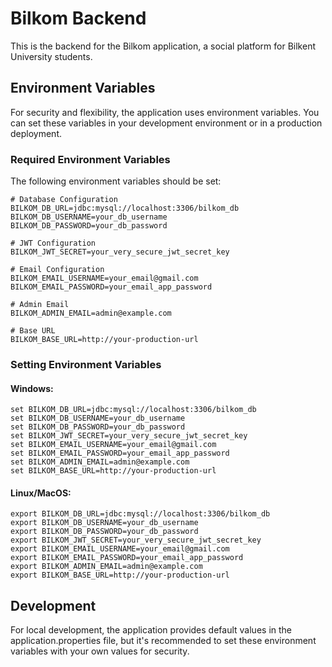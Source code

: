 # Bilkom Backend

This is the backend for the Bilkom application, a social platform for Bilkent University students.

## Environment Variables

For security and flexibility, the application uses environment variables. You can set these variables in your development environment or in a production deployment.

### Required Environment Variables

The following environment variables should be set:

```
# Database Configuration
BILKOM_DB_URL=jdbc:mysql://localhost:3306/bilkom_db
BILKOM_DB_USERNAME=your_db_username
BILKOM_DB_PASSWORD=your_db_password

# JWT Configuration
BILKOM_JWT_SECRET=your_very_secure_jwt_secret_key

# Email Configuration
BILKOM_EMAIL_USERNAME=your_email@gmail.com
BILKOM_EMAIL_PASSWORD=your_email_app_password

# Admin Email
BILKOM_ADMIN_EMAIL=admin@example.com

# Base URL
BILKOM_BASE_URL=http://your-production-url
```

### Setting Environment Variables

#### Windows:

```
set BILKOM_DB_URL=jdbc:mysql://localhost:3306/bilkom_db
set BILKOM_DB_USERNAME=your_db_username
set BILKOM_DB_PASSWORD=your_db_password
set BILKOM_JWT_SECRET=your_very_secure_jwt_secret_key
set BILKOM_EMAIL_USERNAME=your_email@gmail.com
set BILKOM_EMAIL_PASSWORD=your_email_app_password
set BILKOM_ADMIN_EMAIL=admin@example.com
set BILKOM_BASE_URL=http://your-production-url
```

#### Linux/MacOS:

```
export BILKOM_DB_URL=jdbc:mysql://localhost:3306/bilkom_db
export BILKOM_DB_USERNAME=your_db_username
export BILKOM_DB_PASSWORD=your_db_password
export BILKOM_JWT_SECRET=your_very_secure_jwt_secret_key
export BILKOM_EMAIL_USERNAME=your_email@gmail.com
export BILKOM_EMAIL_PASSWORD=your_email_app_password
export BILKOM_ADMIN_EMAIL=admin@example.com
export BILKOM_BASE_URL=http://your-production-url
```

## Development

For local development, the application provides default values in the application.properties file, but it's recommended to set these environment variables with your own values for security. 